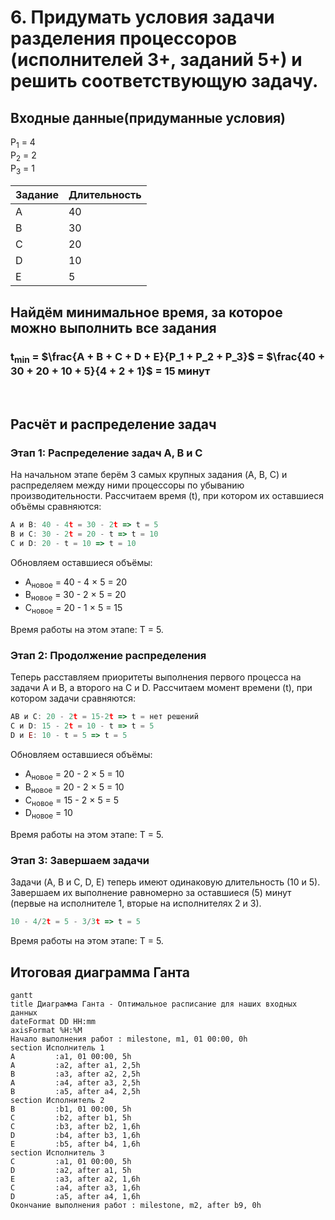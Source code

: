 # 6. Придумать условия задачи разделения процессоров (исполнителей 3+, заданий 5+) и решить соответствующую задачу.

## Входные данные(придуманные условия)

P<sub>1</sub> = 4<br>
P<sub>2</sub> = 2<br>
P<sub>3</sub> = 1

| Задание | Длительность |
|---------|--------------|
| A       | 40           |
| B       | 30           |
| C       | 20           |
| D       | 10           |
| E       | 5            |


## Найдём минимальное время, за которое можно выполнить все задания

### t<sub>min</sub> = $\frac{A + B + C + D + E}{P_1 + P_2 + P_3}$ = $\frac{40 + 30 + 20 + 10 + 5}{4 + 2 + 1}$ = 15 минут
<br>


## Расчёт и распределение задач

### Этап 1: Распределение задач A, B и C 

На начальном этапе берём 3 самых крупных задания (A, B, C) и распределяем между ними процессоры по убыванию производительности. Рассчитаем время \(t\), при котором их оставшиеся объёмы сравняются:

```javascript
А и В: 40 - 4t = 30 - 2t => t = 5
В и С: 30 - 2t = 20 - t => t = 10
С и D: 20 - t = 10 => t = 10
```

Обновляем оставшиеся объёмы:
- A<sub>новое</sub> = 40 - 4 × 5 = 20
- B<sub>новое</sub> = 30 - 2 × 5 = 20
- C<sub>новое</sub> = 20 - 1 × 5 = 15

Время работы на этом этапе: T = 5.



### Этап 2: Продолжение распределения

Теперь расставляем приоритеты выполнения первого процесса на задачи А и В, а второго на С и D. Рассчитаем момент времени \(t\), при котором задачи сравняются:

```javascript
AB и С: 20 - 2t = 15-2t => t = нет решений
С и D: 15 - 2t = 10 - t => t = 5
D и E: 10 - t = 5 => t = 5
```

Обновляем оставшиеся объёмы:
- A<sub>новое</sub> = 20 - 2 × 5 = 10
- B<sub>новое</sub> = 20 - 2 × 5 = 10
- C<sub>новое</sub> = 15 - 2 × 5 = 5
- D<sub>новое</sub> = 10

Время работы на этом этапе: T = 5.


### Этап 3: Завершаем задачи

Задачи (A, B и C, D, Е) теперь имеют одинаковую длительность (10 и 5). Завершаем их выполнение равномерно за оставшиеся \(5\) минут (первые на исполнителе 1, вторые на исполнителях 2 и 3).

```javascript
10 - 4/2t = 5 - 3/3t => t = 5
```
Время работы на этом этапе: T = 5.

## Итоговая диаграмма Ганта

```mermaid
gantt
title Диаграмма Ганта - Оптимальное расписание для наших входных данных
dateFormat DD HH:mm
axisFormat %H:%M
Начало выполнения работ : milestone, m1, 01 00:00, 0h
section Исполнитель 1
A         :a1, 01 00:00, 5h
A         :a2, after a1, 2,5h
B         :a3, after a2, 2,5h
A         :a4, after a3, 2,5h
B         :a5, after a4, 2,5h
section Исполнитель 2
B         :b1, 01 00:00, 5h
C         :b2, after b1, 5h
C         :b3, after b2, 1,6h
D         :b4, after b3, 1,6h
E         :b5, after b4, 1,6h
section Исполнитель 3
C         :a1, 01 00:00, 5h
D         :a2, after a1, 5h
E         :a3, after a2, 1,6h
C         :a4, after a3, 1,6h
D         :a5, after a4, 1,6h
Окончание выполнения работ : milestone, m2, after b9, 0h
```